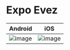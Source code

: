 # Expo Evez

| Android | iOS |
|---|---|
| ![image](https://user-images.githubusercontent.com/47516405/100231773-d31f1300-2f6a-11eb-92a3-61261ebb9ae1.png) | ![image](https://user-images.githubusercontent.com/47516405/100231943-082b6580-2f6b-11eb-9542-c4f2701855f9.png) | 

